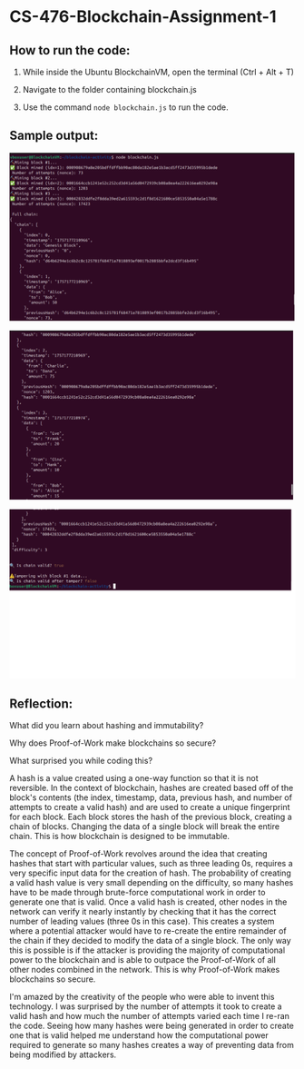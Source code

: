 # CS-476-Blockchain-Assignment-1

## How to run the code:

1) While inside the Ubuntu BlockchainVM, open the terminal (Ctrl + Alt + T)

2) Navigate to the folder containing blockchain.js

3) Use the command ` node blockchain.js ` to run the code.

## Sample output:

![alt text](https://github.com/jsb58p/CS-476-Blockchain-Assignment-1/blob/main/console_output1.png?raw=true)

![alt text](https://github.com/jsb58p/CS-476-Blockchain-Assignment-1/blob/main/console_output2.png?raw=true)

![alt text](https://github.com/jsb58p/CS-476-Blockchain-Assignment-1/blob/main/console_output3.png?raw=true)

## Reflection:

What did you learn about hashing and immutability?

Why does Proof-of-Work make blockchains so secure?

What surprised you while coding this?

  A hash is a value created using a one-way function so that it is not reversible. In the context of blockchain, hashes are created based off of the block's contents (the index, timestamp, data, previous hash, and number of attempts to create a valid hash) and are used to create a unique fingerprint for each block. Each block stores the hash of the previous block, creating a chain of blocks. Changing the data of a single block will break the entire chain. This is how blockchain is designed to be immutable. 
  
  The concept of Proof-of-Work revolves around the idea that creating hashes that start with particular values, such as three leading 0s, requires a very specific input data for the creation of hash. The probability of creating a valid hash value is very small depending on the difficulty, so many hashes have to be made through brute-force computational work in order to generate one that is valid. Once a valid hash is created, other nodes in the network can verify it nearly instantly by checking that it has the correct number of leading values (three 0s in this case). This creates a system where a potential attacker would have to re-create the entire remainder of the chain if they decided to modify the data of a single block. The only way this is possible is if the attacker is providing the majority of computational power to the blockchain and is able to outpace the Proof-of-Work of all other nodes combined in the network. This is why Proof-of-Work makes blockchains so secure.
  
  I'm amazed by the creativity of the people who were able to invent this technology. I was surprised by the number of attempts it took to create a valid hash and how much the number of attempts varied each time I re-ran the code. Seeing how many hashes were being generated in order to create one that is valid helped me understand how the computational power required to generate so many hashes creates a way of preventing data from being modified by attackers. 

